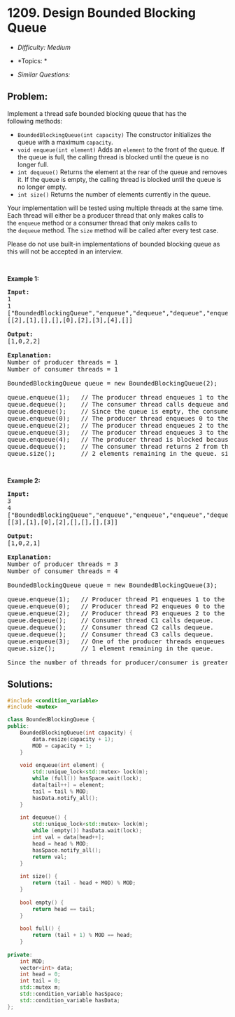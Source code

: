# 1209. Design Bounded Blocking Queue

* *Difficulty: Medium*

* *Topics: *

* *Similar Questions:*

## Problem:

<p>Implement a thread safe bounded&nbsp;blocking queue that has&nbsp;the following&nbsp;methods:</p>

<ul>
	<li><code>BoundedBlockingQueue(int capacity)</code> The constructor initializes the queue with a maximum <code>capacity</code>.</li>
	<li><code>void enqueue(int element)</code> Adds an <code>element</code> to the front of the queue. If the queue is full, the calling thread is blocked until the queue is no longer full.</li>
	<li><code>int dequeue()</code> Returns the element at the rear of the queue and removes it. If the queue is empty, the calling thread is blocked until the queue is no longer empty.</li>
	<li><code>int size()</code>&nbsp;Returns the number of elements currently in the queue.</li>
</ul>

<p>Your implementation will be tested using multiple threads at the same time. Each thread will either be a producer thread that only makes calls to the&nbsp;<code>enqueue</code>&nbsp;method or a consumer thread that only makes calls to the&nbsp;<code>dequeue</code>&nbsp;method. The&nbsp;<code>size</code>&nbsp;method will be called after every test case.</p>

<p>Please do not use built-in implementations of bounded&nbsp;blocking queue as this will not be accepted in an interview.</p>

<p>&nbsp;</p>

<p><strong>Example 1:</strong></p>

<pre>
<strong>Input:</strong>
1
1
[&quot;BoundedBlockingQueue&quot;,&quot;enqueue&quot;,&quot;dequeue&quot;,&quot;dequeue&quot;,&quot;enqueue&quot;,&quot;enqueue&quot;,&quot;enqueue&quot;,&quot;enqueue&quot;,&quot;dequeue&quot;]
[[2],[1],[],[],[0],[2],[3],[4],[]]

<strong>Output:</strong>
[1,0,2,2]

<strong>Explanation:
</strong>Number of producer threads = 1
Number of consumer threads = 1

BoundedBlockingQueue queue = new BoundedBlockingQueue(2);   // initialize the queue with capacity = 2.

queue.enqueue(1);   // The producer thread enqueues 1 to the queue.
queue.dequeue();    // The consumer thread calls dequeue and returns 1 from the queue.
queue.dequeue();    // Since the queue is empty, the consumer thread is blocked.
queue.enqueue(0);   // The producer thread enqueues 0 to the queue. The consumer thread is unblocked and returns 0 from the queue.
queue.enqueue(2);   // The producer thread enqueues 2 to the queue.
queue.enqueue(3);   // The producer thread enqueues 3 to the queue.
queue.enqueue(4);   // The producer thread is blocked because the queue&#39;s capacity (2) is reached.
queue.dequeue();    // The consumer thread returns 2 from the queue. The producer thread is unblocked and enqueues 4 to the queue.
queue.size();       // 2 elements remaining in the queue. size() is always called at the end of each test case.
</pre>

<p>&nbsp;</p>

<p><strong>Example 2:</strong></p>

<pre>
<strong>Input:</strong>
3
4
[&quot;BoundedBlockingQueue&quot;,&quot;enqueue&quot;,&quot;enqueue&quot;,&quot;enqueue&quot;,&quot;dequeue&quot;,&quot;dequeue&quot;,&quot;dequeue&quot;,&quot;enqueue&quot;]
[[3],[1],[0],[2],[],[],[],[3]]

<strong>Output:</strong>
[1,0,2,1]

<strong>Explanation:
</strong>Number of producer threads = 3
Number of consumer threads = 4

BoundedBlockingQueue queue = new BoundedBlockingQueue(3);   // initialize the queue with capacity = 3.

queue.enqueue(1);   // Producer thread P1 enqueues 1 to the queue.
queue.enqueue(0);   // Producer thread P2 enqueues 0 to the queue.
queue.enqueue(2);   // Producer thread P3 enqueues 2 to the queue.
queue.dequeue();    // Consumer thread C1 calls dequeue.
queue.dequeue();    // Consumer thread C2 calls dequeue.
queue.dequeue();    // Consumer thread C3 calls dequeue.
queue.enqueue(3);   // One of the producer threads enqueues 3 to the queue.
queue.size();       // 1 element remaining in the queue.

Since the number of threads for producer/consumer is greater than 1, we do not know how the threads will be scheduled in the operating system, even though the input seems to imply the ordering. Therefore, any of the output [1,0,2] or [1,2,0] or [0,1,2] or [0,2,1] or [2,0,1] or [2,1,0] will be accepted.</pre>

## Solutions:

```c++
#include <condition_variable>
#include <mutex>

class BoundedBlockingQueue {
public:
    BoundedBlockingQueue(int capacity) {
        data.resize(capacity + 1);
        MOD = capacity + 1;
    }
    
    void enqueue(int element) {
        std::unique_lock<std::mutex> lock(m);
        while (full()) hasSpace.wait(lock);
        data[tail++] = element;
        tail = tail % MOD;
        hasData.notify_all();
    }
    
    int dequeue() {
        std::unique_lock<std::mutex> lock(m);
        while (empty()) hasData.wait(lock);
        int val = data[head++];
        head = head % MOD;
        hasSpace.notify_all();
        return val;
    }
    
    int size() {
        return (tail - head + MOD) % MOD;
    }
    
    bool empty() {
        return head == tail;
    }
    
    bool full() {
        return (tail + 1) % MOD == head;
    }
    
private:
    int MOD;
    vector<int> data;
    int head = 0;
    int tail = 0;
    std::mutex m;
    std::condition_variable hasSpace;
    std::condition_variable hasData;
};
```
